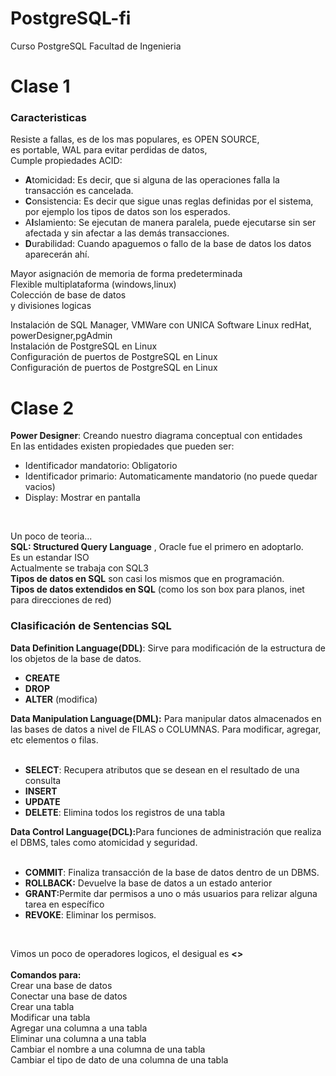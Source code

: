 # PostgreSQL-fi
Curso PostgreSQL Facultad de Ingenieria

# Clase 1

### Caracteristicas
Resiste a fallas, es de los mas populares, es OPEN SOURCE, 
<br>
es portable,
WAL para evitar perdidas de datos, <br> 
Cumple propiedades ACID: 
<ul>
  <li>   <b>A</b>tomicidad: Es decir, que si alguna de las operaciones falla la transacción es cancelada.</li>
  <li>   <b>C</b>onsistencia: Es decir que sigue unas reglas definidas por el sistema, por ejemplo los tipos de datos son los esperados.</li>
  <li>A<b>I</b>slamiento: Se ejecutan de manera paralela, puede ejecutarse sin ser afectada y sin afectar a las demás transacciones.</li>
  <li><b>D</b>urabilidad: Cuando apaguemos o fallo de la base de datos los datos aparecerán ahí.</li>
</ul>

<p>
    Mayor asignación de memoria de forma predeterminada <br>
    Flexible multiplataforma (windows,linux)<br>
    Colección de base de datos<br>
    y divisiones logicas<br>
</p>
<p>
    Instalación de SQL Manager, VMWare con UNICA Software Linux redHat, powerDesigner,pgAdmin<br>
    Instalación de PostgreSQL en Linux<br>
    Configuración de puertos de PostgreSQL en Linux<br>
    Configuración de puertos de PostgreSQL en Linux<br>
</p>


# Clase 2

<p>
    <b>Power Designer</b>: Creando nuestro diagrama conceptual con entidades<br>
    En las entidades existen propiedades que pueden ser: <br>
    <ul>
        <li>Identificador mandatorio: Obligatorio<br></li>
        <li>Identificador primario: Automaticamente mandatorio (no puede quedar vacios)<br></li>
        <li>Display: Mostrar en pantalla <br></li>
    </ul>
    
</p>
<br>
<p>
    Un poco de teoria...<br>
    <b>SQL: Structured Query Language</b> , Oracle fue el primero en adoptarlo. <br>
    Es un estandar ISO<br>
    Actualmente se trabaja con SQL3<br>
    <b>Tipos de datos en SQL</b> son casi los mismos que en programación. <br>
    <b>Tipos de datos extendidos en SQL</b> (como los son box para planos, inet para direcciones de red) <br>


</p>

### Clasificación de Sentencias SQL

<p>
    <b>Data Definition Language(DDL)</b>: Sirve para modificación de la estructura de los objetos de la base de datos.<br>
    <ul>
        <li><b>CREATE</b></li>
        <li><b>DROP</b></li>
        <li><b>ALTER</b> (modifica)</li>
    </ul>
    <b>Data Manipulation Language(DML):</b> Para manipular datos almacenados en las bases de datos a nivel de FILAS o COLUMNAS. Para modificar, agregar, etc elementos o filas.<br><br>
    <ul>
        <li><b>SELECT</b>: Recupera atributos que se desean en el resultado de una consulta</li>
        <li><b>INSERT</b></li>
        <li><b>UPDATE</b></li>
        <li><b>DELETE</b>: Elimina todos los registros de una tabla</li>
    </ul>
    <b>Data Control Language(DCL):</b>Para funciones de administración que realiza el DBMS, tales como atomicidad y seguridad.<br><br>
    <ul>
        <li><b>COMMIT</b>: Finaliza transacción de la base de datos dentro de un DBMS.</li>
        <li><b>ROLLBACK:</b> Devuelve la base de datos a un estado anterior</li>
        <li><b>GRANT:</b>Permite dar permisos a uno o más usuarios para relizar alguna tarea en específico</li>
        <li><b>REVOKE</b>: Eliminar los permisos.</li>
    </ul>
</p>

<br>

<p>
    Vimos un poco de operadores logicos, el desigual es <b><></b><br><br>
    <b>Comandos para:</b><br>
    Crear una base de datos<br>
    Conectar una base de datos<br>
    Crear una tabla<br>
    Modificar una tabla<br>
    Agregar una columna a una tabla<br>
    Eliminar una columna a una tabla<br>
    Cambiar el nombre a una columna de una tabla<br>
    Cambiar el tipo de dato de una columna de una tabla<br>
    <br>


</p>